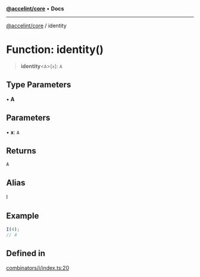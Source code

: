 [**@accelint/core**](../README.md) • **Docs**

***

[@accelint/core](../README.md) / identity

# Function: identity()

> **identity**\<`A`\>(`x`): `A`

## Type Parameters

• **A**

## Parameters

• **x**: `A`

## Returns

`A`

## Alias

I

## Example

```ts
I(4);
// 4
```

## Defined in

[combinators/i/index.ts:20](https://github.com/gohypergiant/standard-toolkit/blob/258694cea8ed8bbd956b3cf5da47c2c9debcf127/packages/core/src/combinators/i/index.ts#L20)
